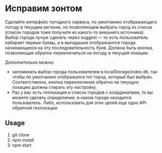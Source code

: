 # Исправим зонтом

Сделайте интерфейс погодного сервиса, по умолчанию отображающего погоду в текущем регионе, но позволяющем выбрать город из списка (список городов тоже получите из какого-то внешнего источника). Выбор города лучше сделать через suggest — то есть пользователь набирает первые буквы, и в выпадашке отображаются города начинающиеся на эту последовательность букв. Должна быть кнопка, позволяющая обратно переключиться на погоду в текущей локации.

Дополнительно можно:

- запоминать выбор города пользователем в localStorage/index.db, так чтобы по умолчанию отображался тот город, который был выбран. Соответственно, кнопка переключения обратно на текущую локацию должна стирать эту настройку.
- Раз у вас есть геолокация и список городов с координатами, то вы можете сделать определение, в каком городе находится пользователь. Либо, использовать для этих целей еще одно API обратной геолокации.

## Usage

1. git clone
2. npm install
3. npm start
